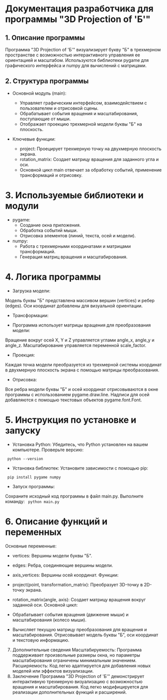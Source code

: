 # Документация разработчика для программы "3D Projection of 'Б'"
## 1. Описание программы
Программа "3D Projection of 'Б'" визуализирует букву "Б" в трехмерном пространстве с возможностью интерактивного управления ее ориентацией и масштабом. Используются библиотеки pygame для графического интерфейса и numpy для вычислений с матрицами.

## 2. Структура программы
- Основной модуль (main):

  - Управляет графическим интерфейсом, взаимодействием с пользователем и отрисовкой сцены.
  - Обрабатывает события вращения и масштабирования, поступающие от мыши.
  - Отображает проекцию трехмерной модели буквы "Б" на плоскость.
- Ключевые функции:

  - project: Проецирует трехмерную точку на двухмерную плоскость экрана.
  - rotation_matrix: Создает матрицу вращения для заданного угла и оси.
  - Основной цикл main отвечает за обработку событий, применение трансформаций и отрисовку.
# 3. Используемые библиотеки и модули
- pygame:
  - Создание окна приложения.
  - Обработка событий мыши.
  - Отрисовка элементов (линий, текста, осей и модели).
- numpy:
  - Работа с трехмерными координатами и матрицами трансформаций.
  - Генерация матриц вращения и масштабирования.
# 4. Логика программы
- Загрузка модели:

Модель буквы "Б" представлена массивом вершин (vertices) и ребер (edges). 
Оси координат добавлены для визуальной ориентации.
- Трансформации:

- Программа использует матрицы вращения для преобразования модели:

Вращение вокруг осей X, Y и Z управляется углами angle_x, angle_y и angle_z. 
Масштабирование управляется переменной scale_factor. 
- Проекция:

Каждая точка модели преобразуется из трехмерной системы координат в двухмерную плоскость экрана с помощью матрицы преобразования.
- Отрисовка:

Все ребра модели буквы "Б" и осей координат отрисовываются в окне программы с использованием pygame.draw.line.
Надписи для осей добавляются с помощью текстовых объектов pygame.font.Font.
# 5. Инструкция по установке и запуску
- Установка Python: Убедитесь, что Python установлен на вашем компьютере. Проверьте версию:

``
python --version``
- Установка библиотек: Установите зависимости с помощью pip:

``
pip install pygame numpy``
- Запуск программы:

Сохраните исходный код программы в файл main.py.
Выполните команду:
``
python main.py``
# 6. Описание функций и переменных
Основные переменные:

- vertices: Вершины модели буквы "Б".
- edges: Ребра, соединяющие вершины модели.
- axis_vertices: Вершины осей координат.
Функции:

- project(point, transformation_matrix): Преобразует 3D-точку в 2D-точку экрана.
- rotation_matrix(angle, axis): Создает матрицу вращения вокруг заданной оси.
Основной цикл:

- Обрабатывает события вращения (движение мыши) и масштабирования (колесо мыши).
- Вычисляет текущую матрицу преобразования для вращения и масштабирования.
Отрисовывает модель буквы "Б", оси координат и текстовую информацию.
7. Дополнительные сведения
Масштабируемость: Программа поддерживает произвольные размеры окна, но параметры масштабирования ограничены минимальным значением.
Расширяемость: Код легко адаптируется для добавления новых моделей или эффектов визуализации.
8. Заключение
Программа "3D Projection of 'Б'" демонстрирует интерактивную трехмерную визуализацию с возможностью вращения и масштабирования. Код легко модифицируется для реализации дополнительных функций и расширений.
